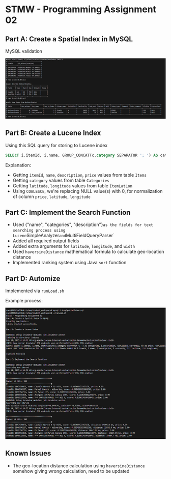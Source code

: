 # STMW - Programming Assignment 02



## Part A: Create a Spatial Index in MySQL

MySQL validation

![image-20250214050054361](img/readme/image-20250214050054361.png)



## Part B: Create a Lucene Index

Using this SQL query for storing to Lucene index

```sql
SELECT i.itemId, i.name, GROUP_CONCAT(c.category SEPARATOR '; ') AS categories, i.description, COALESCE(i.currently, 0) as price, COALESCE(ill.latitude, 0.00) as latitude, COALESCE(ill.longitude, 0.00) as longitude FROM Items i INNER JOIN Categories c ON i.itemId = c.itemId LEFT JOIN ItemLatLon ill ON i.itemId = ill.itemId GROUP BY i.itemId, i.name, i.description, i.currently, ill.latitude, ill.longitude;
```

Explanation:

- Getting `itemId`, `name`, `description`, `price` values from table `Items`
- Getting `category` values from table `Categories`
- Getting `latitude`, `longitude` values from table `ItemLatLon`
- Using `COALESCE`, we're replacing NULL value(s) with 0, for normalization of column `price`, `latitude`, `longitude`



## Part C: Implement the Search Function

- Used {"name", "categories", "description"}` as the fields for text searching process using Lucene `SimpleAnalyzer` and `MultiFieldQueryParser`
- Added all required output fields
- Added extra arguments for `latitude`, `longitude`, and `width`
- Used `haversineDistance` mathematical formula to calculate geo-location distance
- Implemented ranking system using Java `sort` function



## Part D: Automize

Implemented via `runLoad.sh`

Example process:

![image-20250214051524169](img/readme/image-20250214051524169.png)



## Known Issues

- The geo-location distance calculation using `haversineDistance` somehow giving wrong calculation, need to be updated